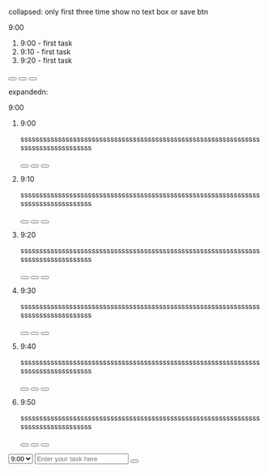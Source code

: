 collapsed: 
only first three time show
no text box or save btn

<div class="timeBlock rounded row" id="time9">
      <div class="timeBox border border-dark rounded col d-flex ">
        <p class="m-auto ">9:00</p>
      </div>
      <ol class="tasks mt-3 col-8">
        <li>9:00 - first task</li>
        <li>9:10 - first task</li>
        <li>9:20 - first task</li>
        <li hidden>9:30 - first task</li>
        <li hidden>9:40 - first task</li>
        <li hidden>9:50 - first task</li>
        <li hidden>9:60 - first task</li>
      </ol>
      <div class="timeBtns col-3 text-center m-auto">
        <button class="yesBtn btn btn-success"><i class="bi bi-check2-square"></i></i></button>
        <button class="noBtn btn btn-danger"><i class="bi bi-x-square"></i></button>
        <button class="editBtn btn btn-warning"><i class="bi bi-pencil-square"></i></button>
      </div>
      <div class="inner" hidden>
        <textarea name="task" id="taskarea"></textarea>
        <button class="saveBtn btn btn-success"><i class="bi bi-save"></i></button>
      </div>
    </div>

expandedn:

<div class="timeBlock rounded row shadow rounded" id="time9">
      <div class="timeBox shadow-sm rounded col-1 d-flex ">
        <p class="m-auto ">9:00</p>
      </div>
      <div class="middle col-11">
        <ol class="tasks w-100 mt-3">
          <li class="innerli row shadow-sm mr-3 rounded">
            <p class="timeFrameMinutes m-auto col-1">9:00</p>
            <p class="task m-auto col-8">
              sssssssssssssssssssssssssssssssssssssssssssssssssssssssssssssssssssssssssssssssssss</p>
            <div class="timeBtnsExpanded text-center m-0 col-3 align-middle">
              <button class="yesBtn btn btn-success shadow-sm"><i class="bi bi-check2-square"></i></i></button>
              <button class="noBtn btn btn-danger shadow-sm"><i class="bi bi-x-square"></i></button>
              <button class="editBtn btn btn-warning shadow-sm"><i class="bi bi-pencil-square"></i></button>
            </div>
          </li>
          <li class="innerli row shadow-sm mr-3 rounded">
            <p class="timeFrameMinutes m-auto col-1">9:10</p>
            <p class="task m-auto col-8">
              sssssssssssssssssssssssssssssssssssssssssssssssssssssssssssssssssssssssssssssssssss</p>
            <div class="timeBtnsExpanded text-center m-0 col-3 align-middle">
              <button class="yesBtn btn btn-success shadow-sm"><i class="bi bi-check2-square"></i></i></button>
              <button class="noBtn btn btn-danger shadow-sm"><i class="bi bi-x-square"></i></button>
              <button class="editBtn btn btn-warning shadow-sm"><i class="bi bi-pencil-square"></i></button>
            </div>
          </li>
          <li class="innerli row shadow-sm mr-3 rounded">
            <p class="timeFrameMinutes m-auto col-1">9:20</p>
            <p class="task m-auto col-8">
              sssssssssssssssssssssssssssssssssssssssssssssssssssssssssssssssssssssssssssssssssss</p>
            <div class="timeBtnsExpanded text-center m-0 col-3 align-middle">
              <button class="yesBtn btn btn-success shadow-sm"><i class="bi bi-check2-square"></i></i></button>
              <button class="noBtn btn btn-danger shadow-sm"><i class="bi bi-x-square"></i></button>
              <button class="editBtn btn btn-warning shadow-sm"><i class="bi bi-pencil-square"></i></button>
            </div>
          </li>
          <li class="innerli row shadow-sm mr-3 rounded">
            <p class="timeFrameMinutes m-auto col-1">9:30</p>
            <p class="task m-auto col-8">
              sssssssssssssssssssssssssssssssssssssssssssssssssssssssssssssssssssssssssssssssssss</p>
            <div class="timeBtnsExpanded text-center m-0 col-3 align-middle">
              <button class="yesBtn btn btn-success shadow-sm"><i class="bi bi-check2-square"></i></i></button>
              <button class="noBtn btn btn-danger shadow-sm"><i class="bi bi-x-square"></i></button>
              <button class="editBtn btn btn-warning shadow-sm"><i class="bi bi-pencil-square"></i></button>
            </div>
          </li>
          <li class="innerli row shadow-sm mr-3 rounded">
            <p class="timeFrameMinutes m-auto col-1">9:40</p>
            <p class="task m-auto col-8">
              sssssssssssssssssssssssssssssssssssssssssssssssssssssssssssssssssssssssssssssssssss</p>
            <div class="timeBtnsExpanded text-center m-0 col-3 align-middle">
              <button class="yesBtn btn btn-success shadow-sm"><i class="bi bi-check2-square"></i></i></button>
              <button class="noBtn btn btn-danger shadow-sm"><i class="bi bi-x-square"></i></button>
              <button class="editBtn btn btn-warning shadow-sm"><i class="bi bi-pencil-square"></i></button>
            </div>
          </li>
          <li class="innerli row shadow-sm mr-3 rounded">
            <p class="timeFrameMinutes m-auto col-1">9:50</p>
            <p class="task m-auto col-8">
              sssssssssssssssssssssssssssssssssssssssssssssssssssssssssssssssssssssssssssssssssss</p>
            <div class="timeBtnsExpanded text-center m-0 col-3 align-middle">
              <button class="yesBtn btn btn-success shadow-sm"><i class="bi bi-check2-square"></i></i></button>
              <button class="noBtn btn btn-danger shadow-sm"><i class="bi bi-x-square"></i></button>
              <button class="editBtn btn btn-warning shadow-sm"><i class="bi bi-pencil-square"></i></button>
            </div>
          </li>
        </ol>
        <div class="expanded m-3">
          <select class="align-middle shadow-sm rounded" name="timeselect" id="timeselect">time
            <option value="9:00">9:00</option>
            <option value="9:00">9:10</option>
            <option value="9:00">9:20</option>
            <option value="9:00">9:30</option>
            <option value="9:00">9:40</option>
            <option value="9:00">9:50</option>
          </select>
          <input type="text" class="align-middle shadow-sm rounded" id="taskarea" maxlength="83"
            placeholder="Enter your task here">
          <button class="shadow-sm saveBtn btn btn-success align-middle"><i class="bi bi-save"></i></button>
        </div>
      </div>
      <div hidden class="timeBtns col-3 text-center m-auto">
        <button class="yesBtn btn btn-success"><i class="bi bi-check2-square"></i></i></button>
        <button class="noBtn btn btn-danger"><i class="bi bi-x-square"></i></button>
        <button class="editBtn btn btn-warning"><i class="bi bi-pencil-square"></i></button>
      </div>
    </div>